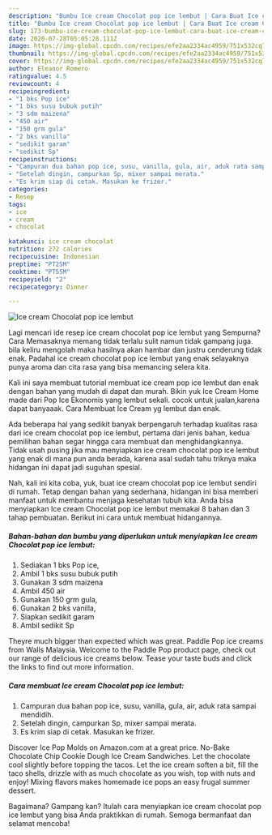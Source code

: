 ```yaml
---
description: "Bumbu Ice cream Chocolat pop ice lembut | Cara Buat Ice cream Chocolat pop ice lembut Yang Enak Dan Lezat"
title: "Bumbu Ice cream Chocolat pop ice lembut | Cara Buat Ice cream Chocolat pop ice lembut Yang Enak Dan Lezat"
slug: 173-bumbu-ice-cream-chocolat-pop-ice-lembut-cara-buat-ice-cream-chocolat-pop-ice-lembut-yang-enak-dan-lezat
date: 2020-07-28T05:05:28.111Z
image: https://img-global.cpcdn.com/recipes/efe2aa2334ac4959/751x532cq70/ice-cream-chocolat-pop-ice-lembut-foto-resep-utama.jpg
thumbnail: https://img-global.cpcdn.com/recipes/efe2aa2334ac4959/751x532cq70/ice-cream-chocolat-pop-ice-lembut-foto-resep-utama.jpg
cover: https://img-global.cpcdn.com/recipes/efe2aa2334ac4959/751x532cq70/ice-cream-chocolat-pop-ice-lembut-foto-resep-utama.jpg
author: Eleanor Romero
ratingvalue: 4.5
reviewcount: 4
recipeingredient:
- "1 bks Pop ice"
- "1 bks susu bubuk putih"
- "3 sdm maizena"
- "450 air"
- "150 grm gula"
- "2 bks vanilla"
- "sedikit garam"
- "sedikit Sp"
recipeinstructions:
- "Campuran dua bahan pop ice, susu, vanilla, gula, air, aduk rata sampai mendidih."
- "Setelah dingin, campurkan Sp, mixer sampai merata."
- "Es krim siap di cetak. Masukan ke frizer."
categories:
- Resep
tags:
- ice
- cream
- chocolat

katakunci: ice cream chocolat 
nutrition: 272 calories
recipecuisine: Indonesian
preptime: "PT25M"
cooktime: "PT55M"
recipeyield: "2"
recipecategory: Dinner

---
```



![Ice cream Chocolat pop ice lembut](https://img-global.cpcdn.com/recipes/efe2aa2334ac4959/751x532cq70/ice-cream-chocolat-pop-ice-lembut-foto-resep-utama.jpg)

Lagi mencari ide resep ice cream chocolat pop ice lembut yang Sempurna? Cara Memasaknya memang tidak terlalu sulit namun tidak gampang juga. bila keliru mengolah maka hasilnya akan hambar dan justru cenderung tidak enak. Padahal ice cream chocolat pop ice lembut yang enak selayaknya punya aroma dan cita rasa yang bisa memancing selera kita.

Kali ini saya membuat tutorial membuat ice cream pop ice lembut dan enak dengan bahan yang mudah di dapat dan murah. Bikin yuk Ice Cream Home made dari Pop Ice Ekonomis yang lembut sekali. cocok untuk jualan,karena dapat banyaaak. Cara Membuat Ice Cream yg lembut dan enak.

Ada beberapa hal yang sedikit banyak berpengaruh terhadap kualitas rasa dari ice cream chocolat pop ice lembut, pertama dari jenis bahan, kedua pemilihan bahan segar hingga cara membuat dan menghidangkannya. Tidak usah pusing jika mau menyiapkan ice cream chocolat pop ice lembut yang enak di mana pun anda berada, karena asal sudah tahu triknya maka hidangan ini dapat jadi suguhan spesial.


Nah, kali ini kita coba, yuk, buat ice cream chocolat pop ice lembut sendiri di rumah. Tetap dengan bahan yang sederhana, hidangan ini bisa memberi manfaat untuk membantu menjaga kesehatan tubuh kita. Anda bisa menyiapkan Ice cream Chocolat pop ice lembut memakai 8 bahan dan 3 tahap pembuatan. Berikut ini cara untuk membuat hidangannya.

<!--inarticleads1-->

##### Bahan-bahan dan bumbu yang diperlukan untuk menyiapkan Ice cream Chocolat pop ice lembut:

1. Sediakan 1 bks Pop ice,
1. Ambil 1 bks susu bubuk putih
1. Gunakan 3 sdm maizena
1. Ambil 450 air
1. Gunakan 150 grm gula,
1. Gunakan 2 bks vanilla,
1. Siapkan sedikit garam
1. Ambil sedikit Sp


Theyre much bigger than expected which was great. Paddle Pop ice creams from Walls Malaysia. Welcome to the Paddle Pop product page, check out our range of delicious ice creams below. Tease your taste buds and click the links to find out more information. 

<!--inarticleads2-->

##### Cara membuat Ice cream Chocolat pop ice lembut:

1. Campuran dua bahan pop ice, susu, vanilla, gula, air, aduk rata sampai mendidih.
1. Setelah dingin, campurkan Sp, mixer sampai merata.
1. Es krim siap di cetak. Masukan ke frizer.


Discover Ice Pop Molds on Amazon.com at a great price. No-Bake Chocolate Chip Cookie Dough Ice Cream Sandwiches. Let the chocolate cool slightly before topping the tacos. Let the ice cream soften a bit, fill the taco shells, drizzle with as much chocolate as you wish, top with nuts and enjoy! Mixing flavors makes homemade ice pops an easy frugal summer dessert. 

Bagaimana? Gampang kan? Itulah cara menyiapkan ice cream chocolat pop ice lembut yang bisa Anda praktikkan di rumah. Semoga bermanfaat dan selamat mencoba!
